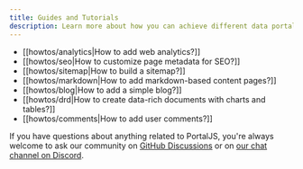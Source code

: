 ```yaml
---
title: Guides and Tutorials
description: Learn more about how you can achieve different data portal features with PortalJS
---
```


- [[howtos/analytics|How to add web analytics?]]
- [[howtos/seo|How to customize page metadata for SEO?]]
- [[howtos/sitemap|How to build a sitemap?]]
- [[howtos/markdown|How to add markdown-based content pages?]]
- [[howtos/blog|How to add a simple blog?]]
- [[howtos/drd|How to create data-rich documents with charts and tables?]]
- [[howtos/comments|How to add user comments?]]

If you have questions about anything related to PortalJS, you're always welcome to ask our community on [GitHub Discussions](https://github.com/datopian/datahub/discussions) or on [our chat channel on Discord](https://discord.gg/EeyfGrGu4U).


